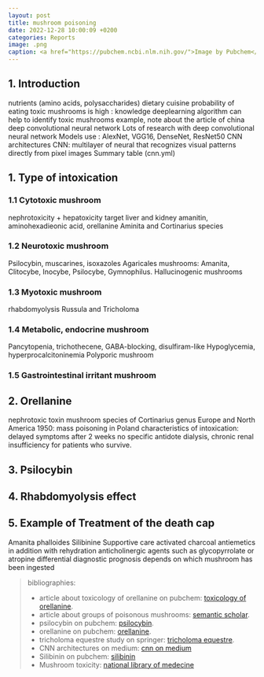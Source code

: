 ```yaml
---
layout: post
title: mushroom poisoning
date: 2022-12-28 10:00:09 +0200
categories: Reports
image: .png
caption: <a href="https://pubchem.ncbi.nlm.nih.gov/">Image by Pubchem</a>
---
```

## 1. Introduction

nutrients (amino acids, polysaccharides)
dietary cuisine
probability of eating toxic mushrooms is high : knowledge
deeplearning algorithm can help to identify toxic mushrooms
example, note about the article of china deep convolutional neural network
Lots of research with deep convolutional neural network
Models use : AlexNet, VGG16, DenseNet, ResNet50
CNN architectures
CNN: multilayer of neural that recognizes visual patterns directly from pixel images
Summary table (cnn.yml)

## 1. Type of intoxication

### 1.1 Cytotoxic mushroom

nephrotoxicity +  hepatoxicity
target liver and kidney
amanitin, aminohexadieonic acid, orellanine
Aminita and Cortinarius species

### 1.2 Neurotoxic mushroom

Psilocybin, muscarines, isoxazoles
Agaricales mushrooms: Amanita, Clitocybe, Inocybe, Psilocybe, Gymnophilus.
Hallucinogenic mushrooms

### 1.3 Myotoxic mushroom

rhabdomyolysis
Russula and Tricholoma

### 1.4 Metabolic, endocrine mushroom

Pancytopenia, trichothecene, GABA-blocking, disulfiram-like
Hypoglycemia, hyperprocalcitoninemia
Polyporic mushroom

### 1.5 Gastrointestinal irritant mushroom

## 2. Orellanine

nephrotoxic toxin
mushroom species of Cortinarius genus
Europe and North America
1950: mass poisoning in Poland
characteristics of intoxication: delayed symptoms after 2 weeks
no specific antidote
dialysis, chronic renal insufficiency for patients who survive.

## 3. Psilocybin

## 4. Rhabdomyolysis effect

## 5. Example of Treatment of the death cap

Amanita phalloides
Silibinine
Supportive care
activated charcoal
antiemetics in addition with rehydration
anticholinergic agents such as glycopyrrolate or atropine
differential diagnostic
prognosis depends on which mushroom has been ingested

> bibliographies:
>
> - article about toxicology of orellanine on pubchem: [toxicology of orellanine](https://pubmed.ncbi.nlm.nih.gov/26553321/).
> - article about groups of poisonous mushrooms: [semantic scholar](https://www.semanticscholar.org/paper/Six-groups-of-poisonous-mushrooms%3A-classified-to-Yu/eb2260efbe5e09680a708e20ee8be508d04e29ec).
> - psilocybin on pubchem: [psilocybin](https://pubchem.ncbi.nlm.nih.gov/compound/10624).
> - orellanine on pubchem: [orellanine](https://pubchem.ncbi.nlm.nih.gov/compound/89579).
> - tricholoma equestre study on springer: [tricholoma equestre](https://link.springer.com/article/10.1007/s00217-018-3134-0).
> - CNN architectures on medium: [cnn on medium](https://medium.com/analytics-vidhya/cnns-architectures-lenet-alexnet-vgg-googlenet-resnet-and-more-666091488df5)
> - Silibinin on pubchem: [silibinin](https://pubchem.ncbi.nlm.nih.gov/compound/31553)
> - Mushroom toxicity: [national library of medecine](https://www.ncbi.nlm.nih.gov/books/NBK537111/)
